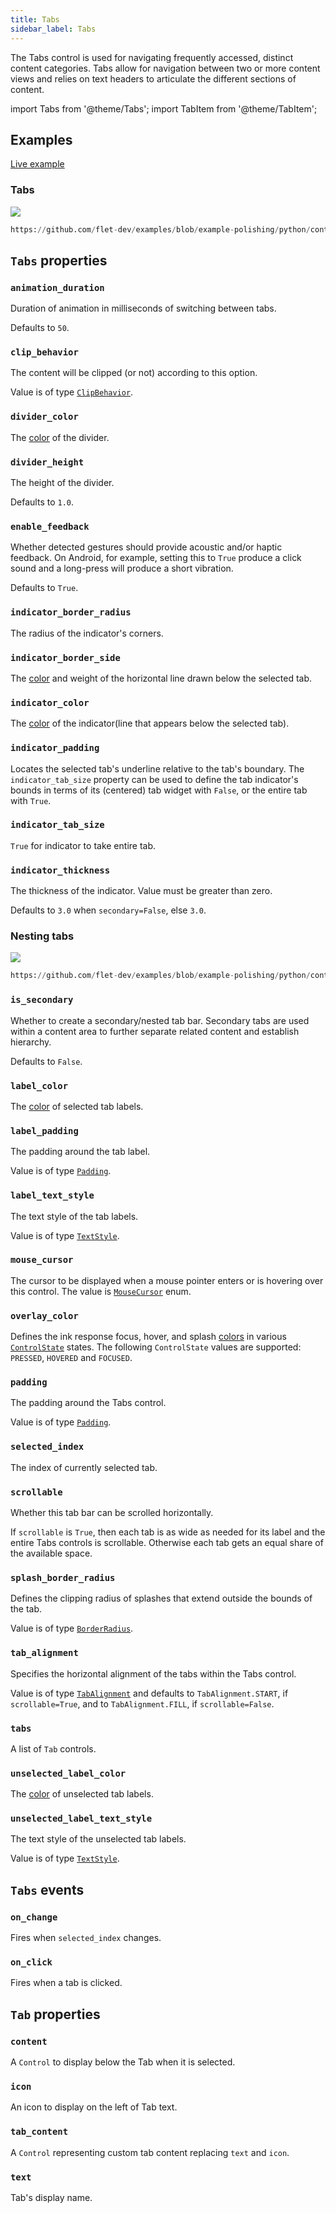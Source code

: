 ```yaml
---
title: Tabs
sidebar_label: Tabs
---
```


The Tabs control is used for navigating frequently accessed, distinct content categories. Tabs allow for navigation between two or more content views and relies on text headers to articulate the different sections of content.

import Tabs from '@theme/Tabs';
import TabItem from '@theme/TabItem';

## Examples

[Live example](https://flet-controls-gallery.fly.dev/layout/tabs)

### Tabs

<img src="/img/docs/controls/tabs/tabs-simple.gif" className="screenshot-60"/>


```python reference
https://github.com/flet-dev/examples/blob/example-polishing/python/controls/layout/tabs/tabs-simple.py
```


## `Tabs` properties

### `animation_duration`

Duration of animation in milliseconds of switching between tabs.

Defaults to `50`.

### `clip_behavior`

The content will be clipped (or not) according to this option.

Value is of type [`ClipBehavior`](/docs/reference/types/clipbehavior).

### `divider_color`

The [color](/docs/reference/colors) of the divider.

### `divider_height`

The height of the divider.

Defaults to `1.0`.

### `enable_feedback`

Whether detected gestures should provide acoustic and/or haptic feedback. On Android, for example, setting this to `True` produce a click sound and a long-press will produce a short vibration. 

Defaults to `True`.

### `indicator_border_radius`

The radius of the indicator's corners.

### `indicator_border_side`

The [color](/docs/reference/colors) and weight of the horizontal line drawn below the selected tab.

### `indicator_color`

The [color](/docs/reference/colors) of the indicator(line that appears below the selected tab).

### `indicator_padding`

Locates the selected tab's underline relative to the tab's boundary. The `indicator_tab_size` property can be used to define the tab indicator's bounds in terms of its (centered) tab widget with `False`, or the entire tab with `True`.

### `indicator_tab_size`

`True` for indicator to take entire tab.

### `indicator_thickness`

The thickness of the indicator. Value must be greater than zero.

Defaults to `3.0` when `secondary=False`, else `3.0`.

### Nesting tabs

<img src="/img/docs/controls/tabs/nested-tabs.gif" className="screenshot-60"/>

```python reference
https://github.com/flet-dev/examples/blob/example-polishing/python/controls/layout/tabs/nested-tabs.py
```

### `is_secondary`

Whether to create a secondary/nested tab bar. Secondary tabs are used within a content area to further separate related
content and establish hierarchy.

Defaults to `False`.


### `label_color`

The [color](/docs/reference/colors) of selected tab labels.

### `label_padding`

The padding around the tab label.

Value is of type [`Padding`](/docs/reference/types/padding).

### `label_text_style`

The text style of the tab labels.

Value is of type [`TextStyle`](/docs/reference/types/textstyle).

### `mouse_cursor`

The cursor to be displayed when a mouse pointer enters or is hovering over this control.
The value is [`MouseCursor`](/docs/reference/types/mousecursor) enum.

### `overlay_color`

Defines the ink response focus, hover, and splash [colors](/docs/reference/colors) in
various [`ControlState`](/docs/reference/types/controlstate) states.
The following `ControlState` values are supported: `PRESSED`, `HOVERED` and `FOCUSED`.

### `padding`

The padding around the Tabs control.

Value is of type [`Padding`](/docs/reference/types/padding).

### `selected_index`

The index of currently selected tab.

### `scrollable`

Whether this tab bar can be scrolled horizontally.

If `scrollable` is `True`, then each tab is as wide as needed for its label and the entire Tabs controls is scrollable. Otherwise each tab gets an equal share of the available space.

### `splash_border_radius`

Defines the clipping radius of splashes that extend outside the bounds of the tab.

Value is of type [`BorderRadius`](/docs/reference/types/borderradius).

### `tab_alignment`

Specifies the horizontal alignment of the tabs within the Tabs control.

Value is of type [`TabAlignment`](/docs/reference/types/tabalignment) and defaults to `TabAlignment.START`,
if `scrollable=True`, and to `TabAlignment.FILL`, if `scrollable=False`.

### `tabs`

A list of `Tab` controls.

### `unselected_label_color`

The [color](/docs/reference/colors) of unselected tab labels.

### `unselected_label_text_style`

The text style of the unselected tab labels.

Value is of type [`TextStyle`](/docs/reference/types/textstyle).

## `Tabs` events

### `on_change`

Fires when `selected_index` changes.

### `on_click`

Fires when a tab is clicked.

## `Tab` properties

### `content`

A `Control` to display below the Tab when it is selected.

### `icon`

An icon to display on the left of Tab text.

### `tab_content`

A `Control` representing custom tab content replacing `text` and `icon`.

### `text`

Tab's display name.